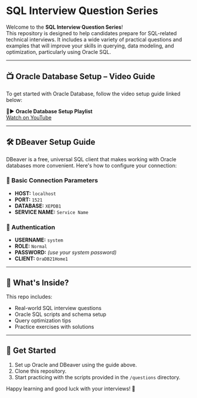 # SQL Interview Question Series

Welcome to the **SQL Interview Question Series**!  
This repository is designed to help candidates prepare for SQL-related technical interviews. It includes a wide variety of practical questions and examples that will improve your skills in querying, data modeling, and optimization, particularly using Oracle SQL.

---

## 📺 Oracle Database Setup – Video Guide

To get started with Oracle Database, follow the video setup guide linked below:

🔴▶️ **Oracle Database Setup Playlist**  
[Watch on YouTube](https://youtube.com/playlist?list=PLhXtefn-T4nip7Y5iZEheT4cj3aFiz1g5&si=QonoN6RTXriTj4fR)

---

## 🛠️ DBeaver Setup Guide

DBeaver is a free, universal SQL client that makes working with Oracle databases more convenient. Here's how to configure your connection:

### 🔹 Basic Connection Parameters
- **HOST:** `localhost`  
- **PORT:** `1521`  
- **DATABASE:** `XEPDB1`  
- **SERVICE NAME:** `Service Name`

### 🔹 Authentication
- **USERNAME:** `system`  
- **ROLE:** `Normal`  
- **PASSWORD:** *(use your system password)*  
- **CLIENT:** `OraDB21Home1`  

---

## 🧠 What's Inside?
This repo includes:
- Real-world SQL interview questions
- Oracle SQL scripts and schema setup
- Query optimization tips
- Practice exercises with solutions

---

## 🚀 Get Started
1. Set up Oracle and DBeaver using the guide above.
2. Clone this repository.
3. Start practicing with the scripts provided in the `/questions` directory.

Happy learning and good luck with your interviews! 🎯
